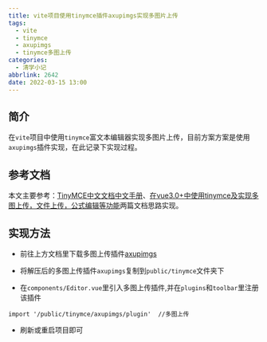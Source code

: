```yaml
---
title: vite项目使用tinymce插件axupimgs实现多图片上传
tags:
  - vite
  - tinymce
  - axupimgs
  - tinymce多图上传
categories:
  - 清学小记
abbrlink: 2642
date: 2022-03-15 13:00
---
```


## 简介
在```vite```项目中使用```tinymce```富文本编辑器实现多图片上传，目前方案方案是使用```axupimgs```插件实现，在此记录下实现过程。

<!-- more -->

## 参考文档
本文主要参考：[TinyMCE中文文档中文手册](http://tinymce.ax-z.cn/more-plugins/axupimgs.php)、[在vue3.0+中使用tinymce及实现多图上传，文件上传，公式编辑等功能](https://www.cnblogs.com/huihuihero/p/13877589.html)两篇文档思路实现。

## 实现方法
* 前往上方文档里下载多图上传插件[axupimgs](http://tinymce.ax-z.cn/more-plugins/axupimgs.zip)

* 将解压后的多图上传插件```axupimgs```复制到```public/tinymce```文件夹下

* 在```components/Editor.vue```里引入多图上传插件,并在```plugins```和```toolbar```里注册该插件
```
import '/public/tinymce/axupimgs/plugin'  //多图上传
```

* 刷新或重启项目即可
